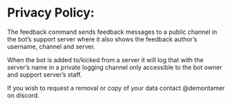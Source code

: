# Privacy Policy:


The feedback command sends feedback messages to a public channel in the bot’s support server where it also shows the feedback author’s username, channel and server.


When the bot is added to/kicked from a server it will log that with the server’s name in a private logging channel only accessible to the bot owner and support server’s staff.



If you wish to request a removal or copy of your data contact @demontamer on discord.